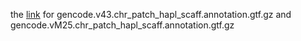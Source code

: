 the [link](https://www.dropbox.com/scl/fo/psae2tiram519k85r5oyu/ADGg5AlFG24rZrQ6nNAPzrA?rlkey=vpalckbmumlegmngvagdlwdeu&st=zx1tkza6&dl=0) for gencode.v43.chr_patch_hapl_scaff.annotation.gtf.gz and
gencode.vM25.chr_patch_hapl_scaff.annotation.gtf.gz
